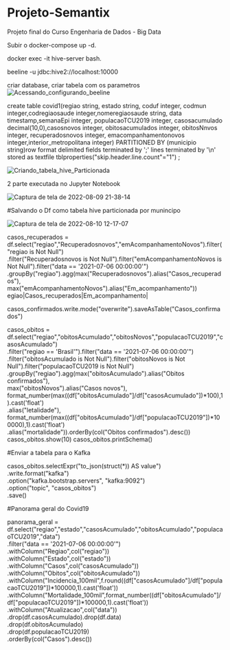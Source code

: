 # Projeto-Semantix
Projeto final do Curso Engenharia de Dados - Big Data

Subir o docker-compose up -d.

docker exec -it hive-server bash.

beeline -u jdbc:hive2://localhost:10000

criar database, criar tabela com os parametros
![Acessando_configurando_beeline](https://user-images.githubusercontent.com/39307787/183940349-a435724d-f9ac-4735-80bb-313fe73d9a2d.png)



create table covid1(regiao string, estado string, coduf integer, codmun integer,codregiaosaude integer,nomeregiaosaude string, data timestamp,semanaEpi integer,
populacaoTCU2019 integer, casosacumulado decimal(10,0),casosnovos integer, obitosacumulados integer, obitosNnvos integer, recuperadosnovos integer,
emacompanhamentonovos integer,interior_metropolitana integer) PARTITIONED BY (municipio string)row format delimited fields terminated by ';' lines terminated by '\n'
stored as textfile tblproperties("skip.header.line.count"="1") ;

![Criando_tabela_hive_Particionada](https://user-images.githubusercontent.com/39307787/183940685-a120b69b-d380-4f8a-8962-e3ff91dce40c.png)

2 parte executada no Jupyter Notebook

    
 ![Captura de tela de 2022-08-09 21-38-14](https://user-images.githubusercontent.com/39307787/183941122-df400206-2878-47e0-8352-af4334ae8596.png)

    
       
#Salvando o Df como tabela hive particionada por munincipo

![Captura de tela de 2022-08-10 12-17-07](https://user-images.githubusercontent.com/39307787/183942020-dd75f27b-2a18-4f55-a8f2-6e64881437f3.png)


casos_recuperados = df.select("regiao","Recuperadosnovos","emAcompanhamentoNovos").filter("regiao is Not Null")\
.filter("Recuperadosnovos is Not Null").filter("emAcompanhamentoNovos is Not Null").filter("data == '2021-07-06 00:00:00'")\
.groupBy("regiao").agg(max("Recuperadosnovos").alias("Casos_recuperados"),\
                       max("emAcompanhamentoNovos").alias("Em_acompanhamento"))
           egiao|Casos_recuperados|Em_acompanhamento|        

casos_confirmados.write.mode("overwrite").saveAsTable("Casos_confirmados")

casos_obitos = df.select("regiao","obitosAcumulado","obitosNovos","populacaoTCU2019","casosAcumulado")\
.filter("regiao == 'Brasil'").filter("data == '2021-07-06 00:00:00'")\
.filter("obitosAcumulado is Not Null").filter("obitosNovos is Not Null").filter("populacaoTCU2019 is Not Null")\
.groupBy("regiao").agg(max("obitosAcumulado").alias("Obitos confirmados"),\
                       max("obitosNovos").alias("Casos novos"),\
                       format_number(max((df["obitosAcumulado"]/df["casosAcumulado"])*100),1).cast('float')\
                       .alias("letalidade"),\
                       format_number(max((df["obitosAcumulado"]/df["populacaoTCU2019"])*100000),1).cast('float')\
                       .alias("mortalidade")).orderBy(col("Obitos confirmados").desc())
casos_obitos.show(10)
casos_obitos.printSchema()
 
 #Enviar a tabela para o Kafka
 
 casos_obitos.selectExpr("to_json(struct(*)) AS value")\
.write.format("kafka")\
.option("kafka.bootstrap.servers", "kafka:9092")\
.option("topic", "casos_obitos")\
.save()


#Panorama geral do Covid19

panorama_geral = df.select("regiao","estado","casosAcumulado","obitosAcumulado","populacaoTCU2019","data")\
.filter("data == '2021-07-06 00:00:00'")\
.withColumn("Regiao",col("regiao"))\
.withColumn("Estado",col("estado"))\
.withColumn("Casos",col("casosAcumulado"))\
.withColumn("Obitos",col("obitosAcumulado"))\
.withColumn("Incidencia_100mil",f.round((df["casosAcumulado"]/df["populacaoTCU2019"])*100000,1).cast('float'))\
.withColumn("Mortalidade_100mil",format_number((df["obitosAcumulado"]/df["populacaoTCU2019"])*100000,1).cast('float'))\
.withColumn("Atualizacao",col("data"))\
.drop(df.casosAcumulado).drop(df.data)\
.drop(df.obitosAcumulado)\
.drop(df.populacaoTCU2019)\
.orderBy(col("Casos").desc())

















